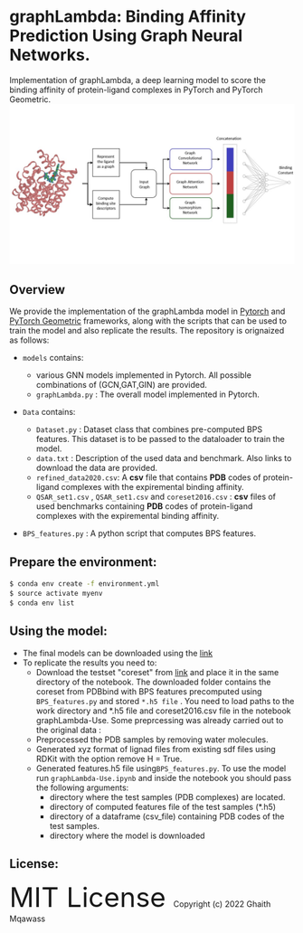 # graphLambda: Binding Affinity Prediction Using Graph Neural Networks.
Implementation of graphLambda, a deep learning model to score the binding affinity of protein-ligand complexes in PyTorch and PyTorch Geometric.
![alt text](https://github.com/ghaith-mq/graphLambda/blob/main/model.jpg)

## Overview

We provide the implementation of the graphLambda model in [Pytorch](https://github.com/pytorch/pytorch) and [PyTorch Geometric](https://pytorch-geometric.readthedocs.io/) frameworks, along with the scripts that can be used to train the model and also replicate the results. The repository is orignaized as follows:

- `models` contains:
  -  various GNN models implemented in Pytorch. All possible combinations of (GCN,GAT,GIN) are provided. 
  - `graphLambda.py` : The overall model implemented in Pytorch.


- `Data` contains:
  - `Dataset.py` : Dataset class that combines pre-computed BPS features. This dataset is to be passed to the dataloader to train the model.
  - `data.txt` : Description of the used data and benchmark. Also links to download the data are provided.
  - `refined_data2020.csv`: A **csv** file that contains **PDB** codes of protein-ligand complexes with the expiremental binding affinity.
  - `QSAR_set1.csv` , `QSAR_set1.csv`  and `coreset2016.csv` : **csv** files of used benchmarks containing  **PDB** codes of protein-ligand complexes with the expiremental binding affinity.


- `BPS_features.py` : A python script that computes BPS features. 
 
## Prepare the environment:

```sh
$ conda env create -f environment.yml
$ source activate myenv
$ conda env list
```

## Using the model:
- The final models can be downloaded using the [link](https://drive.google.com/file/d/1RJiA_hi6yfZP8IzH30UtnvaJvQXwjNAH/view?usp=sharing) 
- To replicate the results you need to:
  - Download the testset "coreset" from  [link](https://drive.google.com/file/d/1RQ3dR0CmDiIIQDkOZ_0LdlF8yfgALF6s/view?usp=sharing) and place it in the same directory of the notebook. The downloaded folder contains the coreset from PDBbind with BPS features precomputed using `BPS_features.py` and stored `*.h5 file` . You need to load paths to the work directory and *.h5 file and coreset2016.csv file in the notebook graphLambda-Use. Some preprcessing was already carried out to the original data :  
  - Preprocessed the PDB samples by removing water molecules. 
  - Generated xyz format of lignad files from existing sdf files using RDKit with the option remove H = True.
  - Generated features.h5 file using`BPS_features.py`.
  To use the model run `graphLambda-Use.ipynb` and inside the notebook you should pass the following arguments: 
     - directory where the test samples (PDB complexes) are located.
     - directory of computed features file of the test samples (*.h5) 
     - directory of a dataframe (csv_file) containing PDB codes of the test samples.
     - directory where the model is downloaded 

## License:
 <font size = "7" >  MIT License </font>
 Copyright (c) 2022 Ghaith Mqawass



